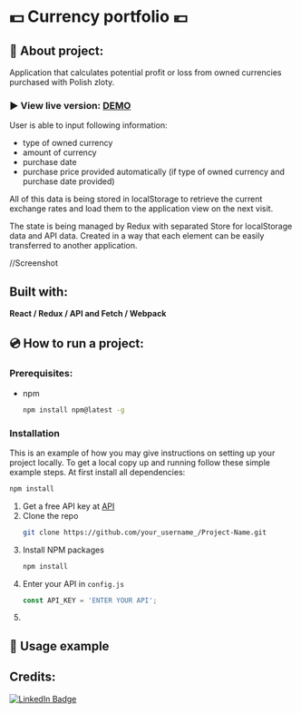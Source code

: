 # :dollar: Currency portfolio  :euro:
## :small_orange_diamond: About project:
Application that calculates potential profit or loss from owned currencies purchased with Polish zloty. 

### :arrow_forward: View live version: **[DEMO](https://agnieszkaszostak.github.io/Currency-Portfolio-App/)**

User is able to input following information:
* type of owned currency
* amount of currency
* purchase date
* purchase price provided automatically (if type of owned currency and purchase date provided)

All of this data is being stored in localStorage to retrieve the current exchange rates and load them to the application view on the next visit.


The state is being managed by Redux with separated Store for localStorage data and API data. Created in a way that each element can be easily transferred to another application.

//Screenshot

## Built with:



**React / Redux / API and Fetch / Webpack** 
 
## :cd: How to run a project:

### Prerequisites:
* npm 

  ```sh
  npm install npm@latest -g
  ```

### Installation
This is an example of how you may give instructions on setting up your project locally.
To get a local copy up and running follow these simple example steps.
At first install all dependencies:
```sh
npm install
```
1. Get a free API key at [API](https://exchangeratesapi.io/)
2. Clone the repo
   ```sh
   git clone https://github.com/your_username_/Project-Name.git
   ```
3. Install NPM packages
   ```sh
   npm install
   ```
4. Enter your API in `config.js`
   ```js
   const API_KEY = 'ENTER YOUR API';
   ```
5. 

## :small_orange_diamond: Usage example

## Credits:
[![LinkedIn Badge](https://img.shields.io/badge/LinkedIn-0077B5?style=for-the-badge&logo=linkedin&logoColor=white)](https://www.linkedin.com/in/agnieszkaszostak/)


